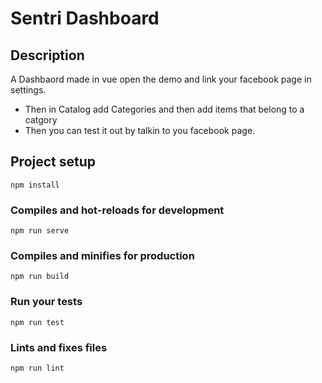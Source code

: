 # Sentri Dashboard

## Description
A Dashbaord made in vue open the demo and link your facebook page in settings.
- Then in Catalog add Categories and then add items that belong to a catgory 
- Then you can test it out by talkin to you facebook page.

## Project setup
```
npm install
```

### Compiles and hot-reloads for development
```
npm run serve
```

### Compiles and minifies for production
```
npm run build
```

### Run your tests
```
npm run test
```

### Lints and fixes files
```
npm run lint
```
